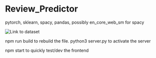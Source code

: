 # Review_Predictor

pytorch, sklearn, spacy, pandas, possibly en_core_web_sm for spacy

![Link to dataset](https://huggingface.co/datasets/Yelp/yelp_review_full)

npm run build to rebuild the file. python3 server.py to activate the server

npm start to quickly test/dev the frontend
